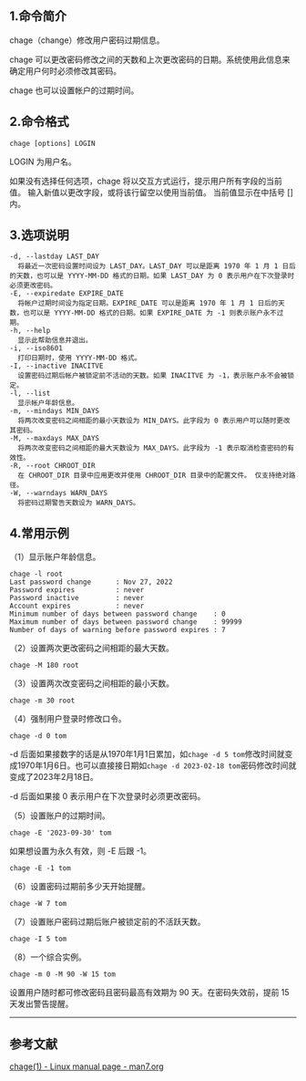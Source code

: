 ## 1.命令简介
chage（change）修改用户密码过期信息。

chage 可以更改密码修改之间的天数和上次更改密码的日期。系统使用此信息来确定用户何时必须修改其密码。

chage 也可以设置帐户的过期时间。

## 2.命令格式
```shell
chage [options] LOGIN
```
LOGIN 为用户名。

如果没有选择任何选项，chage 将以交互方式运行，提示用户所有字段的当前值。 输入新值以更改字段，或将该行留空以使用当前值。 当前值显示在中括号 [] 内。

## 3.选项说明
```shell
-d, --lastday LAST_DAY
  将最近一次密码设置时间设为 LAST_DAY。LAST_DAY 可以是距离 1970 年 1 月 1 日后的天数，也可以是 YYYY-MM-DD 格式的日期。如果 LAST_DAY 为 0 表示用户在下次登录时必须更改密码。
-E, --expiredate EXPIRE_DATE
  将帐户过期时间设为指定日期。EXPIRE_DATE 可以是距离 1970 年 1 月 1 日后的天数，也可以是 YYYY-MM-DD 格式的日期。如果 EXPIRE_DATE 为 -1 则表示账户永不过期。
-h, --help
  显示此帮助信息并退出。
-i, --iso8601
  打印日期时，使用 YYYY-MM-DD 格式。
-I, --inactive INACITVE
  设置密码过期后帐户被锁定前不活动的天数。如果 INACITVE 为 -1，表示账户永不会被锁定。
-l, --list
  显示帐户年龄信息。
-m, --mindays MIN_DAYS
  将两次改变密码之间相距的最小天数设为 MIN_DAYS。此字段为 0 表示用户可以随时更改其密码。
-M, --maxdays MAX_DAYS
  将两次改变密码之间相距的最大天数设为 MAX_DAYS。此字段为 -1 表示取消检查密码的有效性。
-R, --root CHROOT_DIR
  在 CHROOT_DIR 目录中应用更改并使用 CHROOT_DIR 目录中的配置文件。 仅支持绝对路径。
-W, --warndays WARN_DAYS
  将密码过期警告天数设为 WARN_DAYS。
```

## 4.常用示例

（1）显示账户年龄信息。

```shell
chage -l root
Last password change      : Nov 27, 2022
Password expires          : never
Password inactive         : never
Account expires           : never
Minimum number of days between password change    : 0
Maximum number of days between password change    : 99999
Number of days of warning before password expires : 7
```

（2）设置两次更改密码之间相距的最大天数。
```shell
chage -M 180 root
```


（3）设置两次改变密码之间相距的最小天数。

```shell
chage -m 30 root
```

（4）强制用户登录时修改口令。

```shell
chage -d 0 tom
```

-d 后面如果接数字的话是从1970年1月1日累加，如`chage -d 5 tom`修改时间就变成1970年1月6日。也可以直接接日期如`chage -d 2023-02-18 tom`密码修改时间就变成了2023年2月18日。

-d 后面如果接 0 表示用户在下次登录时必须更改密码。

（5）设置账户的过期时间。

```shell
chage -E '2023-09-30' tom
```
如果想设置为永久有效，则 -E 后跟 -1。

```shell
chage -E -1 tom
```

（6）设置密码过期前多少天开始提醒。

```shell
chage -W 7 tom
```

（7）设置账户密码过期后账户被锁定前的不活跃天数。

```shell
chage -I 5 tom
```

（8）一个综合实例。

```shell
chage -m 0 -M 90 -W 15 tom
```
设置用户随时都可修改密码且密码最高有效期为 90 天。在密码失效前，提前 15 天发出警告提醒。

---
## 参考文献
[chage(1) - Linux manual page - man7.org](https://man7.org/linux/man-pages/man1/chage.1.html)

<Vssue title="chage" />